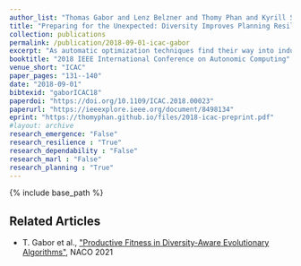 ```yaml
---
author_list: "Thomas Gabor and Lenz Belzner and Thomy Phan and Kyrill Schmid"
title: "Preparing for the Unexpected: Diversity Improves Planning Resilience in Evolutionary Algorithms"
collection: publications
permalink: /publication/2018-09-01-icac-gabor
excerpt: "As automatic optimization techniques find their way into industrial applications, the behavior of many complex systems is determined by some form of planner picking the right actions to optimize a given objective function. In many cases, the mapping of plans to objective reward may change due to unforeseen events or circumstances in the real world. In those cases, the planner usually needs some additional effort to adjust to the changed situation and reach its previous level of performance. Whenever we still need to continue polling the planner even during re-planning, it oftentimes exhibits severely lacking performance. In order to improve the planner's resilience to unforeseen change, we argue that maintaining a certain level of diversity amongst the considered plans at all times should be added to the planner's objective. Effectively, we encourage the planner to keep alternative plans to its currently best solution. As an example case, we implement a diversity-aware genetic algorithm using two different metrics for diversity (differing in their generality) and show that the blow in performance due to unexpected change can be severely lessened in the average case. We also analyze the parameter settings necessary for these techniques in order to gain an intuition how they can be incorporated into larger frameworks or process models for software and systems engineering."
booktitle: "2018 IEEE International Conference on Autonomic Computing"
venue_short: "ICAC"
paper_pages: "131--140"
date: "2018-09-01"
bibtexid: "gaborICAC18"
paperdoi: "https://doi.org/10.1109/ICAC.2018.00023"
paperurl: "https://ieeexplore.ieee.org/document/8498134"
eprint: "https://thomyphan.github.io/files/2018-icac-preprint.pdf"
#layout: archive
research_emergence: "False"
research_resilience : "True"
research_dependability : "False"
research_marl : "False"
research_planning : "True"
---
```


{% include base_path %}

## Related Articles
- T. Gabor et al., ["Productive Fitness in Diversity-Aware Evolutionary Algorithms"](https://thomyphan.github.io/publication/2021-01-01-naco-gabor), NACO 2021